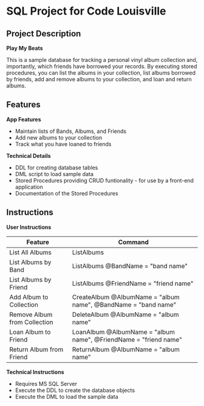 # SQL Project for Code Louisville

## Project Description

**Play My Beats**

This is a sample database for tracking a personal vinyl album collection and, importantly, which friends have borrowed your records. By executing stored procedures, you can list the albums in your collection, list albums borrowed by friends, add and remove albums to your collection, and loan and return albums.

## Features

**App Features**

- Maintain lists of Bands, Albums, and Friends
- Add new albums to your collection
- Track what you have loaned to friends


**Technical Details**

- DDL for creating database tables
- DML script to load sample data
- Stored Procedures providing CRUD funtionality - for use by a front-end application
- Documentation of the Stored Procedures

## Instructions
**User Instructions**

| Feature | Command |
| ----------- | ----------- |
| List All Albums | ListAlbums |
| List Albums by Band | ListAlbums @BandName = "band name" |
| List Albums by Friend | ListAlbums @FriendName = "friend name" |
| Add Album to Collection | CreateAlbum @AlbumName = "album name", @BandName = "band name" |
| Remove Album from Collection | DeleteAlbum @AlbumName = "album name" |
| Loan Album to Friend | LoanAlbum @AlbumName = "album name", @FriendName = "friend name" |
| Return Album from Friend | ReturnAlbum @AlbumName = "album name" |


**Technical Instructions**

- Requires MS SQL Server
- Execute the DDL to create the database objects
- Execute the DML to load the sample data

